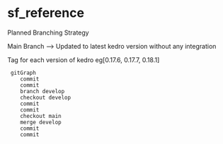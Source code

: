 # sf_reference

Planned Branching Strategy

Main Branch --> Updated to latest kedro version without any integration

Tag for each version of kedro eg[0.17.6, 0.17.7, 0.18.1] 


```mermaid
 gitGraph
    commit
    commit
    branch develop
    checkout develop
    commit
    commit
    checkout main
    merge develop
    commit
    commit
 ```

